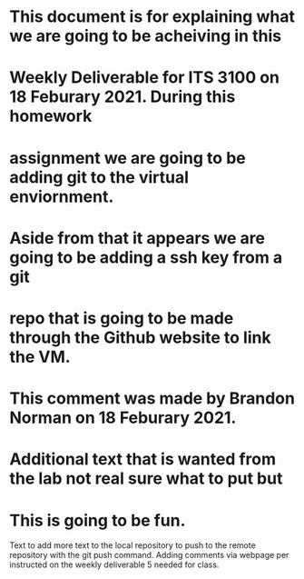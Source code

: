 # This document is for explaining what we are going to be acheiving in this
# Weekly Deliverable for ITS 3100 on 18 Feburary 2021. During this homework
# assignment we are going to be adding git to the virtual enviornment.
# Aside from that it appears we are going to be adding a ssh key from a git 
# repo that is going to be made through the Github website to link the VM.
# This comment was made by Brandon Norman on 18 Feburary 2021.
# Additional text that is wanted from the lab not real sure what to put but 
# This is going to be fun.
Text to add more text to the local repository to push to the remote repository
with the git push command.
Adding comments via webpage per instructed on the weekly deliverable 5 needed for class.
